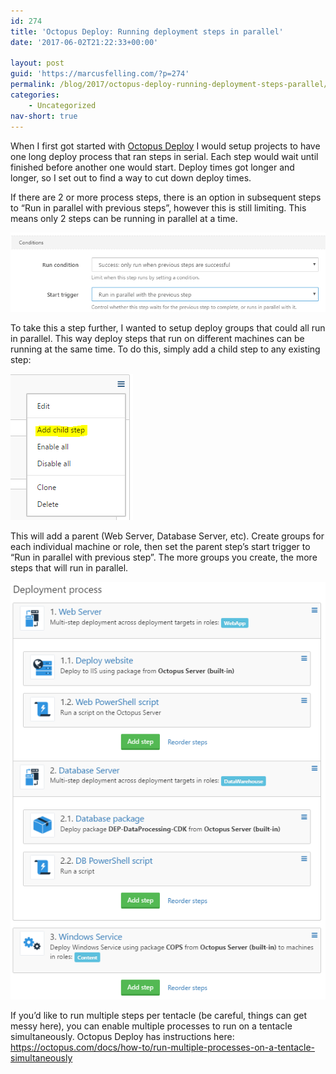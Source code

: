 ```yaml
---
id: 274
title: 'Octopus Deploy: Running deployment steps in parallel'
date: '2017-06-02T21:22:33+00:00'

layout: post
guid: 'https://marcusfelling.com/?p=274'
permalink: /blog/2017/octopus-deploy-running-deployment-steps-parallel/
categories:
    - Uncategorized
nav-short: true
---
```


When I first got started with [Octopus Deploy](https://octopus.com/) I would setup projects to have one long deploy process that ran steps in serial. Each step would wait until finished before another one would start. Deploy times got longer and longer, so I set out to find a way to cut down deploy times.

If there are 2 or more process steps, there is an option in subsequent steps to “Run in parallel with previous steps”, however this is still limiting. This means only 2 steps can be running in parallel at a time.

![](/content/uploads/2017/06/deploystepruninparrallel.png)

To take this a step further, I wanted to setup deploy groups that could all run in parallel. This way deploy steps that run on different machines can be running at the same time. To do this, simply add a child step to any existing step:

![](/content/uploads/2017/06/addChildStep.png)

This will add a parent (Web Server, Database Server, etc). Create groups for each individual machine or role, then set the parent step’s start trigger to “Run in parallel with previous step”. The more groups you create, the more steps that will run in parallel.

![](/content/uploads/2017/06/parallelDeployGroupProcessResult.png)

If you’d like to run multiple steps per tentacle (be careful, things can get messy here), you can enable multiple processes to run on a tentacle simultaneously. Octopus Deploy has instructions here: <https://octopus.com/docs/how-to/run-multiple-processes-on-a-tentacle-simultaneously>